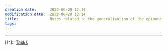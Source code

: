 ```yaml
---
creation date:		2023-06-29 12:14
modification date:	2023-06-29 12:14
title: 				Notes related to the generalization of the epimenedes paradox
tags:
---
```


---
[1^]:: [Tasks ](Tasks%20)



